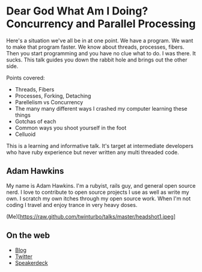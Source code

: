 # Dear God What Am I Doing? Concurrency and Parallel Processing

Here's a situation we've all be in at one point. We have a program. We
want to make that program faster. We know about threads, processes,
fibers. Then you start programming and you have no clue what to do. I
was there. It sucks. This talk guides you down the rabbit hole and
brings out the other side.

Points covered:

* Threads, Fibers
* Processes, Forking, Detaching
* Parellelism vs Concurrency
* The many many different ways I crashed my computer learning these
  things
* Gotchas of each
* Common ways you shoot yourself in the foot
* Celluoid

This is a learning and informative talk. It's target at intermediate
developers who have ruby experience but never written any multi threaded
code.


## Adam Hawkins

My name is Adam Hawkins. I'm a rubyist, rails guy, and general
open source nerd. I love to contribute to open source projects I use as
well as write my own. I scratch my own itches through my open source
work. When I'm not coding I travel and enjoy trance in very heavy doses.


(Me)[https://raw.github.com/twinturbo/talks/master/headshot1.jpeg]

## On the web

- [Blog](http://broadcastingadam.com)
- [Twitter](https://twitter.com/adman65)
- [Speakerdeck](https://speakerdeck.com/u/twinturbo)


